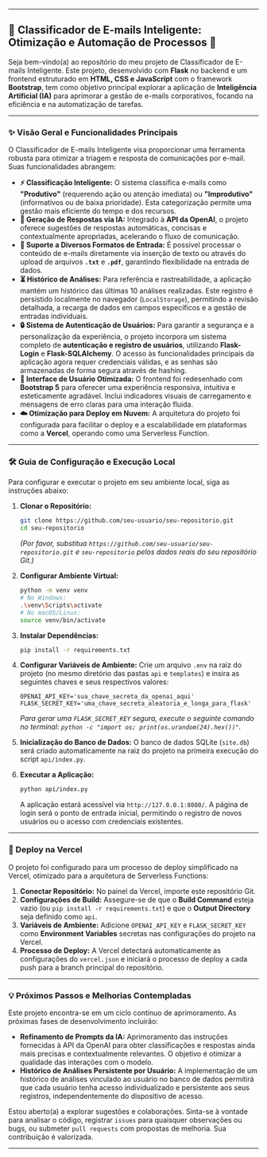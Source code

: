 -----

## 🚀 Classificador de E-mails Inteligente: Otimização e Automação de Processos 📧

Seja bem-vindo(a) ao repositório do meu projeto de Classificador de E-mails Inteligente. Este projeto, desenvolvido com **Flask** no backend e um frontend estruturado em **HTML, CSS e JavaScript** com o framework **Bootstrap**, tem como objetivo principal explorar a aplicação de **Inteligência Artificial (IA)** para aprimorar a gestão de e-mails corporativos, focando na eficiência e na automatização de tarefas.

-----

### ✨ Visão Geral e Funcionalidades Principais

O Classificador de E-mails Inteligente visa proporcionar uma ferramenta robusta para otimizar a triagem e resposta de comunicações por e-mail. Suas funcionalidades abrangem:

  * **⚡️ Classificação Inteligente:** O sistema classifica e-mails como **"Produtivo"** (requerendo ação ou atenção imediata) ou **"Improdutivo"** (informativos ou de baixa prioridade). Esta categorização permite uma gestão mais eficiente do tempo e dos recursos.
  * **🤖 Geração de Respostas via IA:** Integrado à **API da OpenAI**, o projeto oferece sugestões de respostas automáticas, concisas e contextualmente apropriadas, acelerando o fluxo de comunicação.
  * **📂 Suporte a Diversos Formatos de Entrada:** É possível processar o conteúdo de e-mails diretamente via inserção de texto ou através do upload de arquivos **`.txt`** e **`.pdf`**, garantindo flexibilidade na entrada de dados.
  * **⏳ Histórico de Análises:** Para referência e rastreabilidade, a aplicação mantém um histórico das últimas 10 análises realizadas. Este registro é persistido localmente no navegador (`LocalStorage`), permitindo a revisão detalhada, a recarga de dados em campos específicos e a gestão de entradas individuais.
  * **🔒 Sistema de Autenticação de Usuários:** Para garantir a segurança e a personalização da experiência, o projeto incorpora um sistema completo de **autenticação e registro de usuários**, utilizando **Flask-Login** e **Flask-SQLAlchemy**. O acesso às funcionalidades principais da aplicação agora requer credenciais válidas, e as senhas são armazenadas de forma segura através de hashing.
  * **💅 Interface de Usuário Otimizada:** O frontend foi redesenhado com **Bootstrap 5** para oferecer uma experiência responsiva, intuitiva e esteticamente agradável. Inclui indicadores visuais de carregamento e mensagens de erro claras para uma interação fluida.
  * **☁️ Otimização para Deploy em Nuvem:** A arquitetura do projeto foi configurada para facilitar o deploy e a escalabilidade em plataformas como a **Vercel**, operando como uma Serverless Function.

-----

### 🛠️ Guia de Configuração e Execução Local

Para configurar e executar o projeto em seu ambiente local, siga as instruções abaixo:

1.  **Clonar o Repositório:**

    ```bash
    git clone https://github.com/seu-usuario/seu-repositorio.git
    cd seu-repositorio
    ```

    *(Por favor, substitua `https://github.com/seu-usuario/seu-repositorio.git` e `seu-repositorio` pelos dados reais do seu repositório Git.)*

2.  **Configurar Ambiente Virtual:**

    ```bash
    python -m venv venv
    # No Windows:
    .\venv\Scripts\activate
    # No macOS/Linux:
    source venv/bin/activate
    ```

3.  **Instalar Dependências:**

    ```bash
    pip install -r requirements.txt
    ```

4.  **Configurar Variáveis de Ambiente:**
    Crie um arquivo `.env` na raiz do projeto (no mesmo diretório das pastas `api` e `templates`) e insira as seguintes chaves e seus respectivos valores:

    ```
    OPENAI_API_KEY='sua_chave_secreta_da_openai_aqui'
    FLASK_SECRET_KEY='uma_chave_secreta_aleatoria_e_longa_para_flask'
    ```

    *Para gerar uma `FLASK_SECRET_KEY` segura, execute o seguinte comando no terminal: `python -c "import os; print(os.urandom(24).hex())"`.*

5.  **Inicialização do Banco de Dados:**
    O banco de dados SQLite (`site.db`) será criado automaticamente na raiz do projeto na primeira execução do script `api/index.py`.

6.  **Executar a Aplicação:**

    ```bash
    python api/index.py
    ```

    A aplicação estará acessível via `http://127.0.0.1:8080/`. A página de login será o ponto de entrada inicial, permitindo o registro de novos usuários ou o acesso com credenciais existentes.

-----

### 🚀 Deploy na Vercel

O projeto foi configurado para um processo de deploy simplificado na Vercel, otimizado para a arquitetura de Serverless Functions:

1.  **Conectar Repositório:** No painel da Vercel, importe este repositório Git.
2.  **Configurações de Build:** Assegure-se de que o **Build Command** esteja vazio (ou `pip install -r requirements.txt`) e que o **Output Directory** seja definido como `api`.
3.  **Variáveis de Ambiente:** Adicione `OPENAI_API_KEY` e `FLASK_SECRET_KEY` como **Environment Variables** secretas nas configurações do projeto na Vercel.
4.  **Processo de Deploy:** A Vercel detectará automaticamente as configurações do `vercel.json` e iniciará o processo de deploy a cada push para a branch principal do repositório.

-----

### 💡 Próximos Passos e Melhorias Contempladas

Este projeto encontra-se em um ciclo contínuo de aprimoramento. As próximas fases de desenvolvimento incluirão:

  * **Refinamento de Prompts da IA:** Aprimoramento das instruções fornecidas à API da OpenAI para obter classificações e respostas ainda mais precisas e contextualmente relevantes. O objetivo é otimizar a qualidade das interações com o modelo.
  * **Histórico de Análises Persistente por Usuário:** A implementação de um histórico de análises vinculado ao usuário no banco de dados permitirá que cada usuário tenha acesso individualizado e persistente aos seus registros, independentemente do dispositivo de acesso.

Estou aberto(a) a explorar sugestões e colaborações. Sinta-se à vontade para analisar o código, registrar `issues` para quaisquer observações ou bugs, ou submeter `pull requests` com propostas de melhoria. Sua contribuição é valorizada.

-----